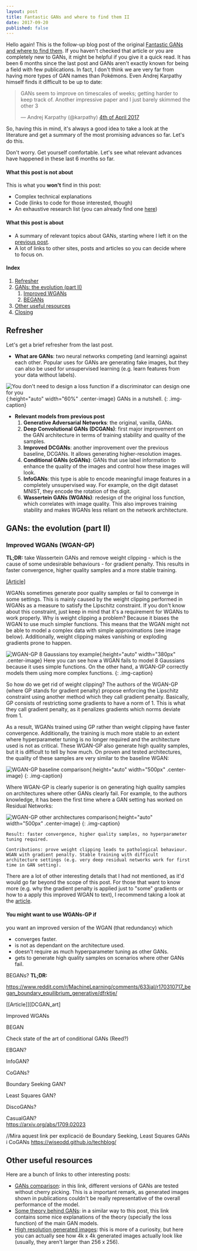 ```yaml
---
layout: post
title: Fantastic GANs and where to find them II
date: 2017-09-20
published: false
---
```


Hello again! This is the follow-up blog post of the original [Fantastic GANs and where to find them][original_post]. If you haven't checked that article or you are completely new to GANs, it might be helpful if you give it a quick read. It has been 6 months since the last post and GANs aren't exactly known for being a field with few publications. In fact, I don't think we are very far from having more types of GAN names than Pokémons. Even Andrej Karpathy himself finds it difficult to be up to date:

<blockquote class="twitter-tweet tw-align-center" data-lang="en"><p lang="en" dir="ltr">GANs seem to improve on timescales of weeks; getting harder to keep track of. Another impressive paper and I just barely skimmed the other 3</p>&mdash; Andrej Karpathy (@karpathy) <a href="https://twitter.com/karpathy/status/849135057788850177">4th of April 2017</a></blockquote>
<script async src="//platform.twitter.com/widgets.js" charset="utf-8"></script>

So, having this in mind, it's always a good idea to take a look at the literature and get a summary of the most promising advances so far. Let's do this.

Don't worry. Get yourself comfortable. Let's see what relevant advances have happened in these last 6 months so far.

#### What this post is not about
This is what you __won't__ find in this post:

* Complex technical explanations
* Code (links to code for those interested, though)
* An exhaustive research list (you can already find one [here][GANpapers])

#### What this post is about
* A summary of relevant topics about GANs, starting where I left it on the [previous post](#original_post).
* A lot of links to other sites, posts and articles so you can decide where to focus on.

#### Index
1. [Refresher](#refresher)
2. [GANs: the evolution (part II)](#gans-evolution-II)
	1. [Improved WGANs](#impWGANs)
	2. [BEGANs](#BEGANs)
3. [Other useful resources](#useful-resources)
4. [Closing](#closing)

## <a name="refresher"></a> Refresher

Let's get a brief refresher from the last post.

* **What are GANs**: two neural networks competing (and learning) against each other. Popular uses for GANs are generating fake images, but they can also be used for unsupervised learning (e.g. learn features from your data without labels).

![You don't need to design a loss function if a discriminator can design one for you]({{site.baseurl}}/files/blog/Fantastic-GANs-and-where-to-find-them-II/roll_safe_GANs.jpg){:height="auto" width="60%" .center-image}
GANs in a nutshell.
{: .img-caption}

* **Relevant models from previous post**
	1. __Generative Adversarial Networks__: the original, vanilla, GANs.
	2. __Deep Convolutional GANs (DCGANs)__: first major improvement on the GAN architecture in terms of training stability and quality of the samples.
	3. __Improved DCGANs__: another improvement over the previous baseline, DCGANs. It allows generating higher-resolution images.
	4. __Conditional GANs (cGANs)__: GANs that use label information to enhance the quality of the images and control how these images will look.
	5. __InfoGANs__: this type is able to encode meaningful image features in a completely unsupervised way. For example, on the digit dataset MNIST, they encode the rotation of the digit.
	6. __Wassertein GANs (WGANs)__: redesign of the original loss function, which correlates with image quality. This also improves training stability and makes WGANs less reliant on the network architecture.

## <a name="gans-evolution-II"></a> GANs: the evolution (part II)


### <a name="impWGANs"></a> Improved WGANs (WGAN-GP)
**TL;DR:** take Wassertein GANs and remove weight clipping - which is the cause of some undesirable behaviours - for gradient penalty. This results in faster convergence, higher quality samples and a more stable training. 

[[Article]][impWGAN_paper] 

WGANs sometimes generate poor quality samples or fail to converge in some settings. This is mainly caused by the weight clipping performed in WGANs as a measure to satisfy the Lipschitz constraint. If you don't know about this constraint, just keep in mind that it's a requirement for WGANs to work properly. Why is weight clipping a problem? Because it biases the WGAN to use much simpler functions. This means that the WGAN might not be able to model a complex data with simple approximations (see image below). Additionally, weight clipping makes vanishing or exploding gradients prone to happen.

![WGAN-GP 8 Gaussians toy example]({{site.baseurl}}/files/blog/Fantastic-GANs-and-where-to-find-them-II/WGAN-GP_8_Gaussians.jpg){:height="auto" width="380px" .center-image}
Here you can see how a WGAN fails to model 8 Gaussians because it uses simple functions. On the other hand, a WGAN-GP correctly models them using more complex functions. 
{: .img-caption}

So how do we get rid of weight clipping? The authors of the WGAN-GP (where GP stands for gradient penalty) propose enforcing the Lipschitz constraint using another method which they call gradient penalty. Basically, GP consists of restricting some gradients to have a norm of 1. This is what they call gradient penalty, as it penalizes gradients which norms deviate from 1.

As a result, WGANs trained using GP rather than weight clipping have faster convergence. Additionally, the training is much more stable to an extent where hyperparameter tuning is no longer required and the architecture used is not as critical. These WGAN-GP also generate high quality samples, but it is difficult to tell by how much. On proven and tested architectures, the quality of these samples are very similar to the baseline WGAN:

![WGAN-GP baseline comparison]({{site.baseurl}}/files/blog/Fantastic-GANs-and-where-to-find-them-II/WGAN-GP_comparison_DCGAN.jpg){:height="auto" width="500px" .center-image}
{: .img-caption}

Where WGAN-GP is clearly superior is on generating high quality samples on architectures where other GANs clearly fail. For example, to the authors knowledge, it has been the first time where a GAN setting has worked on Residual Networks:

![WGAN-GP other architectures comparison]({{site.baseurl}}/files/blog/Fantastic-GANs-and-where-to-find-them-II/WGAN-GP_comparison_other.jpg){:height="auto" width="500px" .center-image}
{: .img-caption}


	Result: faster convergence, higher quality samples, no hyperparameter tuning required.

	Contributions: prove weight clipping leads to pathological behaviour. WGAN with gradient penalty. Stable training with difficult architecture settings (e.g. very deep residual networks work for first time in GAN setting).

There are a lot of other interesting details that I had not mentioned, as it'd would go far beyond the scope of this post. For those that want to know more (e.g. why the gradient penalty is applied just to "some" gradients or how to a apply this improved WGAN to text), I recommend taking a look at the [article][impWGAN_paper].

#### You might want to use WGANs-GP if
you want an improved version of the WGAN (that redundancy) which

* converges faster.
* is not as dependant on the architecture used.
* doesn't require as much hyperparameter tuning as other GANs.
* gets to generate high quality samples on scenarios where other GANs fail.


BEGANs?
**TL;DR:**  

https://www.reddit.com/r/MachineLearning/comments/633jal/r170310717_began_boundary_equilibrium_generative/dfrktje/

[[Article]][DCGAN_art]

Improved WGANs

BEGAN

Check state of the art of conditional GANs (Reed?)

EBGAN?

InfoGAN?

CoGANs?

Boundary Seeking GAN?

Least Squares GAN?

DiscoGANs?

CasualGAN?  
https://arxiv.org/abs/1709.02023 

//Mira aquest link per explicació de Boundary Seeking, Least Squares GANs i CoGANs
https://wiseodd.github.io/techblog/

## <a name="useful-resources"></a> Other useful resources

Here are a bunch of links to other interesting posts:

* [GANs comparison](#GANS_no_cherry): in this link, different versions of GANs are tested without cherry picking. This is a important remark, as generated images shown in publications couldn't be really representative of the overall performance of the model.
* [Some theory behind GANs](#GAN_theories): in a similar way to this post, this link contains some nice explanations of the theory (specially the loss function) of the main GAN models.
* [High resolution generated images](high_res_GANs): this is more of a curiosity, but here you can actually see how 4k x 4k generated images actually look like (usually, they aren't larger than 256 x 256).

[original_post]: http://guimperarnau.com/blog/2017/03/Fantastic-GANs-and-where-to-find-them
[GANpapers]: https://github.com/zhangqianhui/AdversarialNetsPapers
[GAN_theories]: https://github.com/YadiraF/GAN_Theories
[GANs_no_cherry]: https://github.com/khanrc/tf.gans-comparison
[high_res_GANs]: http://mtyka.github.io/machine/learning/2017/06/06/highres-gan-faces.html
[impWGAN_paper]: https://arxiv.org/abs/1704.00028